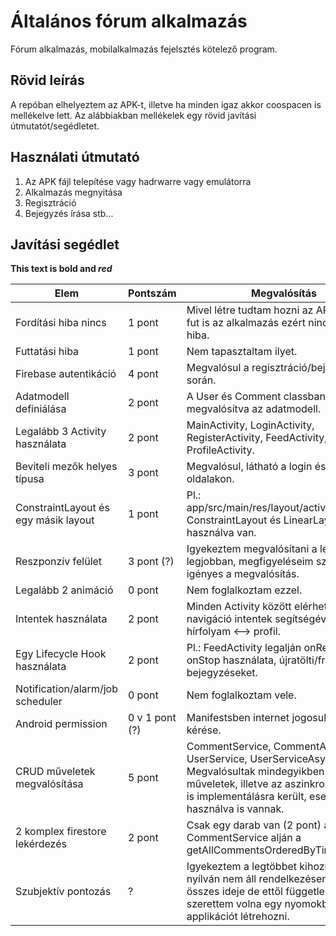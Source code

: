 # Általános fórum alkalmazás

Fórum alkalmazás, mobilalkalmazás fejelsztés kötelező program.

## Rövid leírás

A repóban elhelyeztem az APK-t, illetve ha minden igaz akkor coospacen is mellékelve lett. Az alábbiakban mellékelek egy rövid javítási útmutatót/segédletet.

## Használati útmutató

1. Az APK fájl telepítése vagy hadrwarre vagy emulátorra
2. Alkalmazás megnyitása
3. Regisztráció
4. Bejegyzés írása stb...

## Javítási segédlet

**This text is bold and _red_**



| Elem | Pontszám | Megvalósítás |
| -------- | -------- | -------- |
| Fordítási hiba nincs  | 1 pont | Mivel létre tudtam hozni az APK fájlt és fut is az alkalmazás ezért nincs fordítási hiba. |
| Futtatási hiba | 1 pont | Nem tapasztaltam ilyet. |
| Firebase autentikáció | 4 pont | Megvalósul a regisztráció/bejelentkezés során. |
| Adatmodell definiálása | 2 pont | A User és Comment classban van megvalósítva az adatmodell. |
| Legalább 3 Activity használata | 2 pont | MainActivity, LoginActivity, RegisterActivity, FeedActivity, ProfileActivity. |
| Beviteli mezők helyes típusa | 3 pont | Megvalósul, látható a login és register oldalakon. |
| ConstraintLayout és egy másik layout | 1 pont | Pl.: app/src/main/res/layout/activity_feed.xml ConstraintLayout és LinearLayout is használva van. |
| Reszponzív felület | 3 pont (?) | Igyekeztem megvalósítani a lehető legjobban, megfigyeléseim szerint igényes a megvalósítás. |
| Legalább 2 animáció | 0 pont | Nem foglalkoztam ezzel. |
| Intentek használata | 2 pont | Minden Activity között elérhető a navigáció intentek segítségével, pl.: hírfolyam <--> profil. |
| Egy Lifecycle Hook használata | 2 pont | Pl.: FeedActivity legalján onResume és onStop használata, újratölti/frissíti a bejegyzéseket. |
| Notification/alarm/job scheduler | 0 pont | Nem foglalkoztam vele. |
| Android permission | 0 v 1 pont (?) | Manifestsben internet jogosultság kérése. |
| CRUD műveletek megvalósítása | 5 pont | CommentService, CommentAsyncTask, UserService, UserServiceAsyncTask. Megvalósultak mindegyikben a CRUD műveletek, illetve az aszinkron verziójuk is implementálásra került, esetenként használva is vannak. |
| 2 komplex firestore lekérdezés | 2 pont | Csak egy darab van (2 pont) a CommentService alján a getAllCommentsOrderedByTime(). |
| Szubjektív pontozás | ? | Igyekeztem a legtöbbet kihozni belőle, nyílván nem áll rendelkezésemre a világ összes ideje de ettől függetlenül szerettem volna egy nyomokban igényes applikációt létrehozni. |

